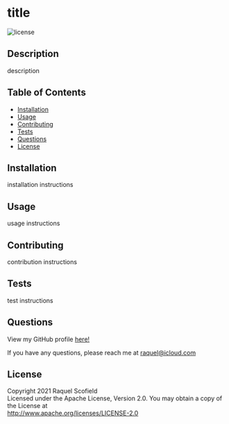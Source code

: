 # title
  ![license](https://img.shields.io/badge/license-Apache--2.0-green)
  ## Description
  description
  ## Table of Contents
  * [Installation](#installation)
  * [Usage](#usage)
  * [Contributing](#contributing)
  * [Tests](#tests)
  * [Questions](#Questions)
  * [License](#License)
  ## Installation
  installation instructions
  ## Usage
  usage instructions
  ## Contributing
  contribution instructions
  ## Tests
  test instructions
  ## Questions
  View my GitHub profile [here!](http://github.com/raquellee)

  If you have any questions, please reach me at <a href="mailto:raquel@icloud.com">raquel@icloud.com</a>
  ## License
  Copyright 2021  Raquel Scofield<br /> Licensed under the Apache License, Version 2.0. You may obtain a copy of the License at <br /> http://www.apache.org/licenses/LICENSE-2.0